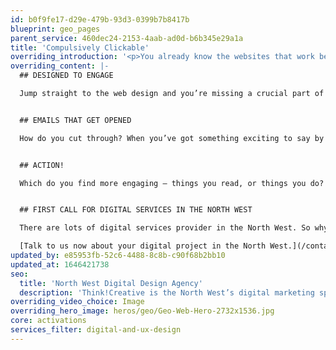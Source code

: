 ```yaml
---
id: b0f9fe17-d29e-479b-93d3-0399b7b8417b
blueprint: geo_pages
parent_service: 460dec24-2153-4aab-ad0d-b6b345e29a1a
title: 'Compulsively Clickable'
overriding_introduction: '<p>You already know the websites that work best – they’re the ones you visit time and again. They look inviting, slick, modern, but they’re also simple to use, and intuitive to navigate. For web design in the North West that makes your business compulsively clickable, talk to us.</p>'
overriding_content: |-
  ## DESIGNED TO ENGAGE

  Jump straight to the web design and you’re missing a crucial part of the process. Because a website that looks and works great is one thing. But how do you know it will deliver what your customers want? Our North West web development consultants help you get to the real heart of your redesign, so you build something your customers love and value. For web development and web consultancy in the North West, talk to us.


  ## EMAILS THAT GET OPENED

  How do you cut through? When you’ve got something exciting to say by email, how do you make sure your audience gets to hear it? At Think!Creative our digital marketers combine science and art to ensure right message, right channel, right time every time.


  ## ACTION!

  Which do you find more engaging – things you read, or things you do? That’s the beauty of interactive media. It’s not passive. It doesn’t sit there, so your audience can’t simply sit there either. The digital marketers at our Lancashire base have a huge variety of ways to involve your target audience, from interactive brochures to animation, video to games. Find out more.


  ## FIRST CALL FOR DIGITAL SERVICES IN THE NORTH WEST

  There are lots of digital services provider in the North West. So why should you choose us? Well, first, we’ve been doing this a long time, with a combined experience that amounts to decades. Our breadth of digital services means you don’t have to shop around and mix and match providers – at Think!Creative it’s all under one roof. And then there’s our work, which speaks for itself. [You can view more of it here.](/work)

  [Talk to us now about your digital project in the North West.](/contact)
updated_by: e85953fb-52c6-4488-8c8b-c90f68b2bb10
updated_at: 1646421738
seo:
  title: 'North West Digital Design Agency'
  description: 'Think!Creative is the North West’s digital marketing specialist. Talk to us about your project now on 01253 297900.'
overriding_video_choice: Image
overriding_hero_image: heros/geo/Geo-Web-Hero-2732x1536.jpg
core: activations
services_filter: digital-and-ux-design
---
```

